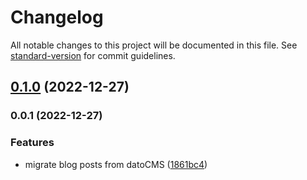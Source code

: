 # Changelog

All notable changes to this project will be documented in this file. See [standard-version](https://github.com/conventional-changelog/standard-version) for commit guidelines.

## [0.1.0](https://github.com/akashnetwork/akashnetwork-website/compare/v0.0.1...v0.1.0) (2022-12-27)

### 0.0.1 (2022-12-27)


### Features

* migrate blog posts from datoCMS ([1861bc4](https://github.com/akashnetwork/akashnetwork-website/commit/1861bc428733ab4731249014de72a92bb0f60b8b))
